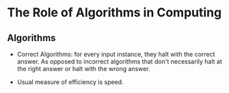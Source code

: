 # The Role of Algorithms in Computing

## Algorithms

* Correct Algorithms: for every input instance, they halt with the correct answer. As opposed to incorrect algorithms that don't necessarily halt at the right answer or halt with the wrong answer.

* Usual measure of efficiency is speed.